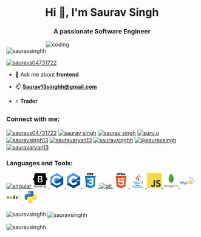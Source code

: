 <h1 align="center">Hi 👋, I'm Saurav Singh</h1>
<h3 align="center">A passionate Software Engineer</h3>
<img align="right" alt="coding" width="400" src="https://cdn.dribbble.com/users/1019864/screenshots/3079099/codeloop.gif">

<p align="left"> <img src="https://komarev.com/ghpvc/?username=sauravsinghh&label=Profile%20views&color=0e75b6&style=flat" alt="sauravsinghh" /> </p>

<p align="left"> <a href="https://twitter.com/sauravs04731722" target="blank"><img src="https://img.shields.io/twitter/follow/sauravs04731722?logo=twitter&style=for-the-badge" alt="sauravs04731722" /></a> </p>

- 💬 Ask me about **frontend**

- 📫 **Saurav13singhh@gmail.com**

- ⚡ **Trader**

<h3 align="left">Connect with me:</h3>
<p align="left">
<a href="https://twitter.com/sauravs04731722" target="blank"><img align="center" src="https://raw.githubusercontent.com/rahuldkjain/github-profile-readme-generator/master/src/images/icons/Social/twitter.svg" alt="sauravs04731722" height="30" width="40" /></a>
<a href="https://linkedin.com/in/saurav singh" target="blank"><img align="center" src="https://raw.githubusercontent.com/rahuldkjain/github-profile-readme-generator/master/src/images/icons/Social/linked-in-alt.svg" alt="saurav singh" height="30" width="40" /></a>
<a href="https://stackoverflow.com/users/saurav singh" target="blank"><img align="center" src="https://raw.githubusercontent.com/rahuldkjain/github-profile-readme-generator/master/src/images/icons/Social/stack-overflow.svg" alt="saurav singh" height="30" width="40" /></a>
<a href="https://instagram.com/suru.u" target="blank"><img align="center" src="https://raw.githubusercontent.com/rahuldkjain/github-profile-readme-generator/master/src/images/icons/Social/instagram.svg" alt="suru.u" height="30" width="40" /></a>
<a href="https://www.codechef.com/users/sauravsingh13" target="blank"><img align="center" src="https://cdn.jsdelivr.net/npm/simple-icons@3.1.0/icons/codechef.svg" alt="sauravsingh13" height="30" width="40" /></a>
<a href="https://www.hackerrank.com/sauravaryan13" target="blank"><img align="center" src="https://raw.githubusercontent.com/rahuldkjain/github-profile-readme-generator/master/src/images/icons/Social/hackerrank.svg" alt="sauravaryan13" height="30" width="40" /></a>
<a href="https://www.leetcode.com/sauravsinghh" target="blank"><img align="center" src="https://raw.githubusercontent.com/rahuldkjain/github-profile-readme-generator/master/src/images/icons/Social/leet-code.svg" alt="sauravsinghh" height="30" width="40" /></a>
<a href="https://www.hackerearth.com/@sauravsinghh" target="blank"><img align="center" src="https://raw.githubusercontent.com/rahuldkjain/github-profile-readme-generator/master/src/images/icons/Social/hackerearth.svg" alt="@sauravsingh" height="30" width="40" /></a>
<a href="https://auth.geeksforgeeks.org/user/sauravaryan13" target="blank"><img align="center" src="https://raw.githubusercontent.com/rahuldkjain/github-profile-readme-generator/master/src/images/icons/Social/geeks-for-geeks.svg" alt="sauravaryan13" height="30" width="40" /></a>
</p>

<h3 align="left">Languages and Tools:</h3>
<p align="left"> <a href="https://angular.io" target="_blank" rel="noreferrer"> <img src="https://angular.io/assets/images/logos/angular/angular.svg" alt="angular" width="40" height="40"/> </a> <a href="https://getbootstrap.com" target="_blank" rel="noreferrer"> <img src="https://raw.githubusercontent.com/devicons/devicon/master/icons/bootstrap/bootstrap-plain-wordmark.svg" alt="bootstrap" width="40" height="40"/> </a> <a href="https://www.cprogramming.com/" target="_blank" rel="noreferrer"> <img src="https://raw.githubusercontent.com/devicons/devicon/master/icons/c/c-original.svg" alt="c" width="40" height="40"/> </a> <a href="https://www.w3schools.com/cpp/" target="_blank" rel="noreferrer"> <img src="https://raw.githubusercontent.com/devicons/devicon/master/icons/cplusplus/cplusplus-original.svg" alt="cplusplus" width="40" height="40"/> </a> <a href="https://www.w3schools.com/css/" target="_blank" rel="noreferrer"> <img src="https://raw.githubusercontent.com/devicons/devicon/master/icons/css3/css3-original-wordmark.svg" alt="css3" width="40" height="40"/> </a> <a href="https://git-scm.com/" target="_blank" rel="noreferrer"> <img src="https://www.vectorlogo.zone/logos/git-scm/git-scm-icon.svg" alt="git" width="40" height="40"/> </a> <a href="https://www.w3.org/html/" target="_blank" rel="noreferrer"> <img src="https://raw.githubusercontent.com/devicons/devicon/master/icons/html5/html5-original-wordmark.svg" alt="html5" width="40" height="40"/> </a> <a href="https://www.java.com" target="_blank" rel="noreferrer"> <img src="https://raw.githubusercontent.com/devicons/devicon/master/icons/java/java-original.svg" alt="java" width="40" height="40"/> </a> <a href="https://developer.mozilla.org/en-US/docs/Web/JavaScript" target="_blank" rel="noreferrer"> <img src="https://raw.githubusercontent.com/devicons/devicon/master/icons/javascript/javascript-original.svg" alt="javascript" width="40" height="40"/> </a> <a href="https://www.mongodb.com/" target="_blank" rel="noreferrer"> <img src="https://raw.githubusercontent.com/devicons/devicon/master/icons/mongodb/mongodb-original-wordmark.svg" alt="mongodb" width="40" height="40"/> </a> <a href="https://www.mysql.com/" target="_blank" rel="noreferrer"> <img src="https://raw.githubusercontent.com/devicons/devicon/master/icons/mysql/mysql-original-wordmark.svg" alt="mysql" width="40" height="40"/> </a> <a href="https://nodejs.org" target="_blank" rel="noreferrer"> <img src="https://raw.githubusercontent.com/devicons/devicon/master/icons/nodejs/nodejs-original-wordmark.svg" alt="nodejs" width="40" height="40"/> </a> <a href="https://www.python.org" target="_blank" rel="noreferrer"> <img src="https://raw.githubusercontent.com/devicons/devicon/master/icons/python/python-original.svg" alt="python" width="40" height="40"/> </a> </p>

<p><img align="left" src="https://github-readme-stats.vercel.app/api/top-langs?username=sauravsinghh&show_icons=true&locale=en&layout=compact" alt="sauravsinghh" /></p>

<p>&nbsp;<img align="center" src="https://github-readme-stats.vercel.app/api?username=sauravsinghh&show_icons=true&locale=en" alt="sauravsinghh" /></p>

<p><img align="center" src="https://github-readme-streak-stats.herokuapp.com/?user=sauravsinghh&" alt="sauravsinghh" /></p>
